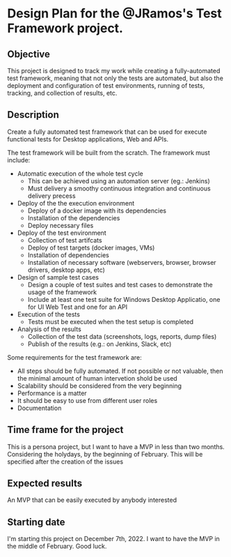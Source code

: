 # Design Plan for the @JRamos's Test Framework project.

## Objective

This project is designed to track my work while creating a fully-automated test framework, meaning that not only the tests are automated, but also the deployment and configuration of test environments, running of tests, tracking, and collection of results, etc.

## Description

Create a fully automated test framework that can be used for execute functional tests for Desktop applications, Web and APIs.

The test framework will be built from the scratch. The framework must include:

* Automatic execution of the whole test cycle
  * This can be achieved using an automation server (eg.: Jenkins)
  * Must delivery a smoothy continuous integration and continuous delivery precess 
* Deploy of the the execution environment
  * Deploy of a docker image with its dependencies
  * Installation of the dependencies
  * Deploy necessary files
* Deploy of the test environment
  * Collection of test artifcats
  * Deploy of test targets (docker images, VMs)
  * Installation of dependencies
  * Installation of necessary software (webservers, browser, browser drivers, desktop apps, etc)
* Design of sample test cases
  * Design a couple of test suites and test cases to demonstrate the usage of the framework
  * Include at least one test suite for Windows Desktop Applicatio, one for UI Web Test and one for an API
* Execution of the tests
  * Tests must be executed when the test setup is completed
* Analysis of the results
  * Collection of the test data (screenshots, logs, reports, dump files)
  * Publish of the results (e.g.: on Jenkins, Slack, etc)

Some requirements for the test framework are:
* All steps should be fully automated. If not possible or not valuable, then the minimal amount of human intervetion shold be used
* Scalability should be considered from the very beginning
* Performance is a matter
* It should be easy to use from different user roles
* Documentation

## Time frame for the project
This is a persona project, but I want to have a MVP in less than two months. Considering the holydays, by the beginning of February. This will be specified after the creation of the issues 

## Expected results
An MVP that can be easily executed by anybody interested

## Starting date
I'm starting this project on December 7th, 2022. I want to have the MVP in the middle of February.
Good luck.
